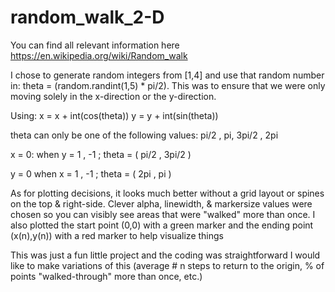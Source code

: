# random_walk_2-D

You can find all relevant information here https://en.wikipedia.org/wiki/Random_walk

I chose to generate random integers from [1,4] and use that random number in: theta = (random.randint(1,5) * pi/2).
This was to ensure that we were only moving solely in the x-direction or the y-direction.

Using:
      x = x + int(cos(theta))
      y = y + int(sin(theta))
      
theta can only be one of the following values: pi/2 , pi, 3pi/2 , 2pi


x = 0: when y = 1 , -1 ; theta = ( pi/2 , 3pi/2 )
       
y = 0 when x = 1 , -1 ; theta = ( 2pi , pi )
       
As for plotting decisions, it looks much better without a grid layout or spines on the top & right-side.
Clever alpha, linewidth, & markersize values were chosen so you can visibly see areas that were "walked" more than once.
I also plotted the start point (0,0) with a green marker and the ending point (x(n),y(n)) with a red marker to help visualize things

This was just a fun little project and the coding was straightforward
I would like to make variations of this (average # n steps to return to the origin, % of points "walked-through" more than once, etc.)
